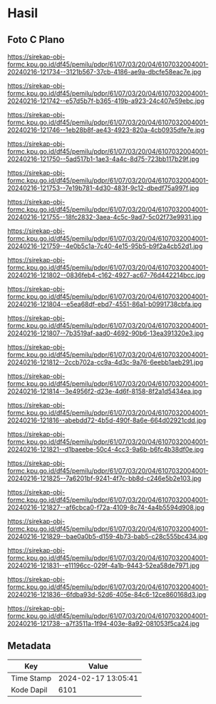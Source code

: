# Hasil

## Foto C Plano

https://sirekap-obj-formc.kpu.go.id/df45/pemilu/pdpr/61/07/03/20/04/6107032004001-20240216-121734--3121b567-37cb-4186-ae9a-dbcfe58eac7e.jpg

https://sirekap-obj-formc.kpu.go.id/df45/pemilu/pdpr/61/07/03/20/04/6107032004001-20240216-121742--e57d5b7f-b365-419b-a923-24c407e59ebc.jpg

https://sirekap-obj-formc.kpu.go.id/df45/pemilu/pdpr/61/07/03/20/04/6107032004001-20240216-121746--1eb28b8f-ae43-4923-820a-4cb0935dfe7e.jpg

https://sirekap-obj-formc.kpu.go.id/df45/pemilu/pdpr/61/07/03/20/04/6107032004001-20240216-121750--5ad517b1-1ae3-4a4c-8d75-723bb117b29f.jpg

https://sirekap-obj-formc.kpu.go.id/df45/pemilu/pdpr/61/07/03/20/04/6107032004001-20240216-121753--7e19b781-4d30-483f-9c12-dbedf75a997f.jpg

https://sirekap-obj-formc.kpu.go.id/df45/pemilu/pdpr/61/07/03/20/04/6107032004001-20240216-121755--18fc2832-3aea-4c5c-9ad7-5c02f73e9931.jpg

https://sirekap-obj-formc.kpu.go.id/df45/pemilu/pdpr/61/07/03/20/04/6107032004001-20240216-121759--4e0b5c1a-7c40-4e15-95b5-b9f2a4cb52d1.jpg

https://sirekap-obj-formc.kpu.go.id/df45/pemilu/pdpr/61/07/03/20/04/6107032004001-20240216-121802--0836feb4-c162-4927-ac67-76d442214bcc.jpg

https://sirekap-obj-formc.kpu.go.id/df45/pemilu/pdpr/61/07/03/20/04/6107032004001-20240216-121804--e5ea68df-ebd7-4551-86a1-b0991738cbfa.jpg

https://sirekap-obj-formc.kpu.go.id/df45/pemilu/pdpr/61/07/03/20/04/6107032004001-20240216-121807--7b3519af-aad0-4692-90b6-13ea391320e3.jpg

https://sirekap-obj-formc.kpu.go.id/df45/pemilu/pdpr/61/07/03/20/04/6107032004001-20240216-121812--2ccb702a-cc9a-4d3c-9a76-6eebb1aeb291.jpg

https://sirekap-obj-formc.kpu.go.id/df45/pemilu/pdpr/61/07/03/20/04/6107032004001-20240216-121814--3e4956f2-d23e-4d6f-8158-8f2a1d5434ea.jpg

https://sirekap-obj-formc.kpu.go.id/df45/pemilu/pdpr/61/07/03/20/04/6107032004001-20240216-121816--abebdd72-4b5d-490f-8a6e-664d02921cdd.jpg

https://sirekap-obj-formc.kpu.go.id/df45/pemilu/pdpr/61/07/03/20/04/6107032004001-20240216-121821--d1baeebe-50c4-4cc3-9a6b-b6fc4b38df0e.jpg

https://sirekap-obj-formc.kpu.go.id/df45/pemilu/pdpr/61/07/03/20/04/6107032004001-20240216-121825--7a6201bf-9241-4f7c-bb8d-c246e5b2e103.jpg

https://sirekap-obj-formc.kpu.go.id/df45/pemilu/pdpr/61/07/03/20/04/6107032004001-20240216-121827--af6cbca0-f72a-4109-8c74-4a4b5594d908.jpg

https://sirekap-obj-formc.kpu.go.id/df45/pemilu/pdpr/61/07/03/20/04/6107032004001-20240216-121829--bae0a0b5-d159-4b73-bab5-c28c555bc434.jpg

https://sirekap-obj-formc.kpu.go.id/df45/pemilu/pdpr/61/07/03/20/04/6107032004001-20240216-121831--e11196cc-029f-4a1b-9443-52ea58de7971.jpg

https://sirekap-obj-formc.kpu.go.id/df45/pemilu/pdpr/61/07/03/20/04/6107032004001-20240216-121836--6fdba93d-52d6-405e-84c6-12ce860168d3.jpg

https://sirekap-obj-formc.kpu.go.id/df45/pemilu/pdpr/61/07/03/20/04/6107032004001-20240216-121738--a7f3511a-1f94-403e-8a92-081053f5ca24.jpg


## Metadata

| Key        | Value               |
| ---------- | ------------------- |
| Time Stamp | 2024-02-17 13:05:41 |
| Kode Dapil | 6101                |



